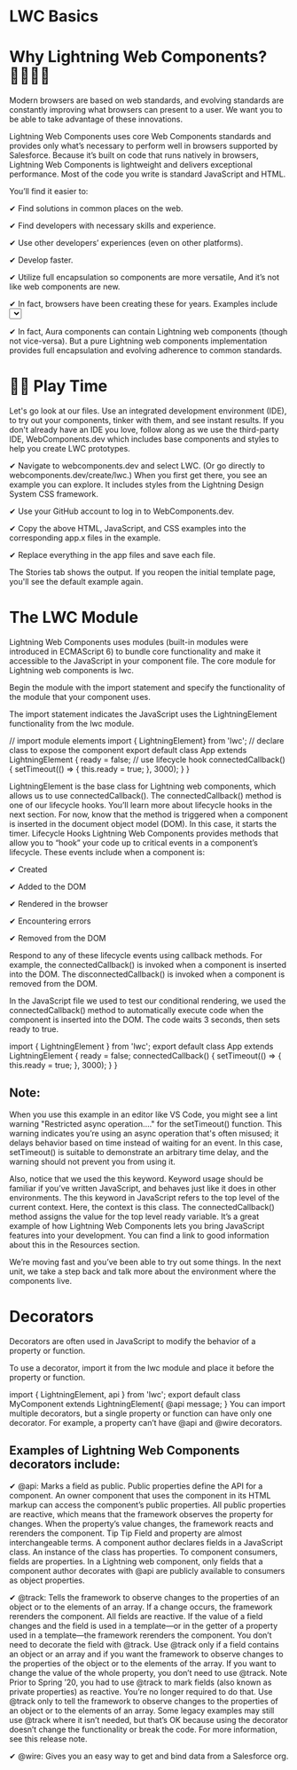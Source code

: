# LWC Basics

# Why Lightning Web Components? 🤷‍♀️🤷‍♀️

Modern browsers are based on web standards, and evolving standards are constantly improving what browsers can present to a user. 
We want you to be able to take advantage of these innovations.

Lightning Web Components uses core Web Components standards and provides only what’s necessary to perform well in browsers supported by Salesforce. 
Because it’s built on code that runs natively in browsers, Lightning Web Components is lightweight and delivers exceptional performance. 
Most of the code you write is standard JavaScript and HTML.

You’ll find it easier to: 

✔ Find solutions in common places on the web.

✔ Find developers with necessary skills and experience.

✔ Use other developers’ experiences (even on other platforms).

✔ Develop faster.

✔ Utilize full encapsulation so components are more versatile, And it’s not like web components are new. 

✔ In fact, browsers have been creating these for years. Examples include <select>, <video>, <input>, and any tag that serves as more than a container. 
    These elements are actually the equivalent of web components. Our goal is to bring that level of integration to Salesforce development.

✔ In fact, Aura components can contain Lightning web components (though not vice-versa). But a pure Lightning web components implementation provides full encapsulation and evolving adherence to common standards.

 #   👏👏 Play Time

Let's go look at our files. Use an integrated development environment (IDE), to try out your components, tinker with them, and see instant results. 
If you don't already have an IDE you love, follow along as we use the third-party IDE, WebComponents.dev which includes base components and styles to help you create LWC prototypes.

✔ Navigate to webcomponents.dev and select LWC. (Or go directly to webcomponents.dev/create/lwc.) When you first get there, you see an example you can explore. 
    It includes styles from the Lightning Design System CSS framework.
    
✔ Use your GitHub account to log in to WebComponents.dev.

✔ Copy the above HTML, JavaScript, and CSS examples into the corresponding app.x files in the example. 

✔ Replace everything in the app files and save each file.

The Stories tab shows the output.  If you reopen the initial template page, you'll see the default example again.

# The LWC Module

Lightning Web Components uses modules (built-in modules were introduced in ECMAScript 6) to bundle core functionality and make it accessible to the JavaScript in your component file. The core module for Lightning web components is lwc.

Begin the module with the import statement and specify the functionality of the module that your component uses.

The import statement indicates the JavaScript uses the LightningElement functionality from the lwc module.

// import module elements
import { LightningElement} from 'lwc';
// declare class to expose the component
export default class App extends LightningElement {
    ready = false;
    // use lifecycle hook
    connectedCallback() {
        setTimeout(() => {
            this.ready = true;
        }, 3000);
    }
}

LightningElement is the base class for Lightning web components, which allows us to use connectedCallback().
The connectedCallback() method is one of our lifecycle hooks. You’ll learn more about lifecycle hooks in the next section. For now, know that the method is triggered when a component is inserted in the document object model (DOM). In this case, it starts the timer.
Lifecycle Hooks
Lightning Web Components provides methods that allow you to “hook” your code up to critical events in a component’s lifecycle. These events include when a component is:

✔ Created

✔ Added to the DOM

✔ Rendered in the browser

✔ Encountering errors

✔ Removed from the DOM

Respond to any of these lifecycle events using callback methods. For example, the connectedCallback() is invoked when a component is inserted into the DOM. The disconnectedCallback() is invoked when a component is removed from the DOM.

In the JavaScript file we used to test our conditional rendering, we used the connectedCallback() method to automatically execute code when the component is inserted into the DOM. The code waits 3 seconds, then sets ready to true.

import { LightningElement } from 'lwc';
export default class App extends LightningElement {
    ready = false;
    connectedCallback() {
        setTimeout(() => {
            this.ready = true;
        }, 3000);
    }
}


##  Note:
When you use this example in an editor like VS Code, you might see a lint warning "Restricted async operation...." for the setTimeout() function. This warning indicates you’re using an async operation that's often misused; it delays behavior based on time instead of waiting for an event. In this case, setTimeout() is suitable to demonstrate an arbitrary time delay, and the warning should not prevent you from using it.

Also, notice that we used the this keyword. Keyword usage should be familiar if you’ve written JavaScript, and behaves just like it does in other environments. The this keyword in JavaScript refers to the top level of the current context. Here, the context is this class. The connectedCallback() method assigns the value for the top level ready variable. It’s a great example of how Lightning Web Components lets you bring JavaScript features into your development. You can find a link to good information about this in the Resources section.

We’re moving fast and you’ve been able to try out some things. In the next unit, we take a step back and talk more about the environment where the components live.

# Decorators

Decorators are often used in JavaScript to modify the behavior of a property or function.

To use a decorator, import it from the lwc module and place it before the property or function.

import { LightningElement, api } from 'lwc';
export default class MyComponent extends LightningElement{
    @api message;
}
You can import multiple decorators, but a single property or function can have only one decorator. For example, a property can’t have @api and @wire decorators.

##  Examples of Lightning Web Components decorators include:

✔ @api: Marks a field as public. Public properties define the API for a component. 
        An owner component that uses the component in its HTML markup can access the component’s public properties. 
        All public properties are reactive, which means that the framework observes the property for changes. 
        When the property’s value changes, the framework reacts and rerenders the component.
        Tip Tip Field and property are almost interchangeable terms. 
        A component author declares fields in a JavaScript class. An instance of the class has properties. 
        To component consumers, fields are properties. 
        In a Lightning web component, only fields that a component author decorates with @api are publicly available to consumers as object properties.
        
✔ @track: Tells the framework to observe changes to the properties of an object or to the elements of an array.
          If a change occurs, the framework rerenders the component. All fields are reactive. 
          If the value of a field changes and the field is used in a template—or in the getter of a property used in a template—the framework rerenders the component. 
          You don’t need to decorate the field with @track. Use @track only if a field contains an object or an array and if you want the framework to observe changes to the properties of the object or to the elements of the array. If you want to change the value of the whole property, you don’t need to use @track.
          Note Prior to Spring ’20, you had to use @track to mark fields (also known as private properties) as reactive.
          You’re no longer required to do that. Use @track only to tell the framework to observe changes to the properties of an object or to the elements of an array. 
          Some legacy examples may still use @track where it isn’t needed, but that’s OK because using the decorator doesn’t change the functionality or break the code.
          For more information, see this release note.
          
✔ @wire: Gives you an easy way to get and bind data from a Salesforce org.
